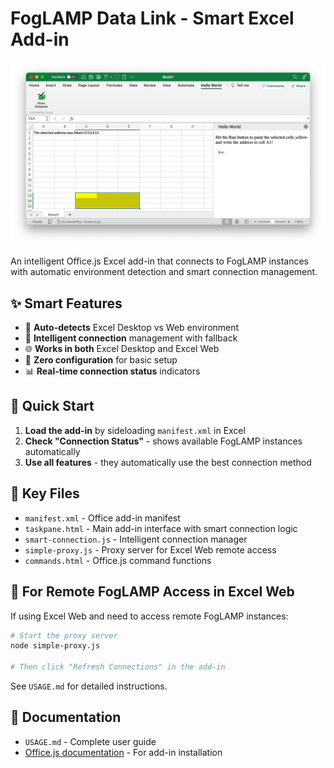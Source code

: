 # FogLAMP Data Link - Smart Excel Add-in

![Screenshot](/screenshot.png?raw=true)

An intelligent Office.js Excel add-in that connects to FogLAMP instances with automatic environment detection and smart connection management.

## ✨ **Smart Features**

- 🧠 **Auto-detects** Excel Desktop vs Web environment
- 🔄 **Intelligent connection** management with fallback
- 🌐 **Works in both** Excel Desktop and Excel Web
- 🚀 **Zero configuration** for basic setup
- 📊 **Real-time connection status** indicators

## 🚀 **Quick Start**

1. **Load the add-in** by sideloading `manifest.xml` in Excel
2. **Check "Connection Status"** - shows available FogLAMP instances automatically
3. **Use all features** - they automatically use the best connection method

## 📁 **Key Files**

- `manifest.xml` - Office add-in manifest
- `taskpane.html` - Main add-in interface with smart connection logic
- `smart-connection.js` - Intelligent connection manager  
- `simple-proxy.js` - Proxy server for Excel Web remote access
- `commands.html` - Office.js command functions

## 🔧 **For Remote FogLAMP Access in Excel Web**

If using Excel Web and need to access remote FogLAMP instances:

```bash
# Start the proxy server
node simple-proxy.js

# Then click "Refresh Connections" in the add-in
```

See `USAGE.md` for detailed instructions.

## 📖 **Documentation**

- `USAGE.md` - Complete user guide
- [Office.js documentation](https://learn.microsoft.com/en-us/office/dev/add-ins/testing/test-debug-office-add-ins#sideload-an-office-add-in-for-testing) - For add-in installation

